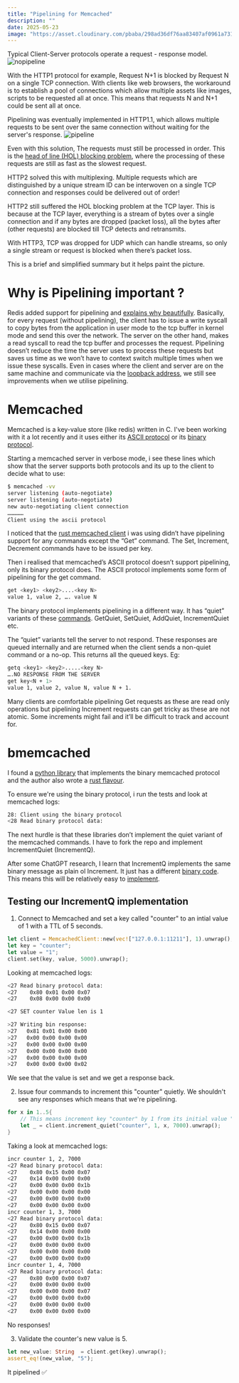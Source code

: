 ```yaml
---
title: "Pipelining for Memcached"
description: ""
date: 2025-05-23
image: "https://asset.cloudinary.com/pbaba/298ad36df76aa83407af0961a731aaa0"
---
```


Typical Client-Server protocols operate a request - response model.
![nopipeline](https://res.cloudinary.com/pbaba/image/upload/v1746563810/nopipeline3.drawio_q0hkzt.png)

With the HTTP1 protocol for example, Request N+1 is blocked by Request N on a single TCP connection. With clients like web browsers, the workaround is to establish a pool of connections which allow multiple assets like images, scripts to be requested all at once. This means that requests N and N+1 could be sent all at once.

Pipelining was eventually implemented in HTTP1.1, which allows multiple requests to be sent over the same connection without waiting for the server's response.
![pipeline](https://res.cloudinary.com/pbaba/image/upload/v1746563810/pipeline3.drawio_fvajnn.png)

Even with this solution, The requests must still be processed in order. This is the [head of line (HOL) blocking problem](https://en.wikipedia.org/wiki/Head-of-line_blocking), where the processing of these requests are still as fast as the slowest request.

HTTP2 solved this with multiplexing. Multiple requests which are distinguished by a unique stream ID can be interwoven on a single TCP connection and responses could be delivered out of order! 

HTTP2 still suffered the HOL blocking problem at the TCP layer. This is because at the TCP layer, everything is a stream of bytes over a single connection and if any bytes are dropped (packet loss), all the bytes after (other requests) are blocked till TCP detects and retransmits.

With HTTP3, TCP was dropped for UDP which can handle streams, so only a single stream or request is blocked when there’s packet loss.

This is a brief and simplified summary but it helps paint the picture. 

# Why is Pipelining important ?
Redis added support for pipelining and [explains why beautifully](https://redis.io/docs/latest/develop/use/pipelining/). Basically, for every request (without pipelining), the client has to issue a write syscall to copy bytes from the application in user mode to the tcp buffer in kernel mode and send this over the network. The server on the other hand, makes a read syscall to read the tcp buffer and processes the request.  Pipelining doesn’t reduce the time the server uses to process these requests but saves us time as we won’t have to context switch multiple times when we issue these syscalls. Even in cases where the client and server are on the same machine and communicate via the [loopback address](https://www.sciencedirect.com/topics/computer-science/loopback-address), we still see improvements when we utilise pipelining.

# Memcached
Memcached is a key-value store (like redis) written in C. I've been working with it a lot recently and it uses either its [ASCII protocol](https://github.com/memcached/memcached/blob/master/doc/protocol.txt) or its [binary protocol](https://github.com/memcached/memcached/blob/master/doc/protocol-binary.txt). 

Starting a memcached server in verbose mode, i see these lines which show that the server supports both protocols and its up to the client to decide what to use:

```sh
$ memcached -vv
server listening (auto-negotiate)
server listening (auto-negotiate)
new auto-negotiating client connection
……………
Client using the ascii protocol
```
I noticed that the [rust memcached client](https://github.com/vavrusa/memcache-async) i was using didn’t have pipelining support for any commands except the “Get” command. The Set, Increment, Decrement commands have to be issued per key. 

Then i realised that memcached’s ASCII protocol doesn’t support pipelining, only its binary protocol does. The ASCII protocol implements some form of pipelining for the get command. 

```sh
get <key1> <key2>....<key N>
value 1, value 2, …. value N
```

The binary protocol implements pipelining in a different way. It has “quiet” variants of these [commands](https://github.com/memc-rs/memc-rs/blob/master/memcrs/src/protocol/binary/network.rs#L54). GetQuiet, SetQuiet, AddQuiet, IncrementQuiet etc. 

The “quiet” variants tell the server to not respond. These responses are queued internally and are returned when the client sends a non-quiet command or a no-op. This returns all the queued keys. 
Eg:

```sh
getq <key1> <key2>.....<key N>
….NO RESPONSE FROM THE SERVER
get key<N + 1>
value 1, value 2, value N, value N + 1.
```

Many clients are comfortable pipelining Get requests as these are read only operations but pipelining Increment requests can get tricky as these are not atomic. Some increments might fail and it’ll be difficult to track and account for.

# bmemcached
I found a [python library](https://github.com/jaysonsantos/python-binary-memcached) that implements the binary memcached protocol and the author also wrote a [rust flavour](https://github.com/jaysonsantos/bmemcached-rs). 

To ensure we're using the binary protocol, i run the tests and look at memcached logs:
```sh
28: Client using the binary protocol
<28 Read binary protocol data:
```

The next hurdle is that these libraries don’t implement the quiet variant of the memcached commands. I have to fork the repo and implement IncrementQuiet (IncrementQ).

After some ChatGPT research, I learn that IncrementQ implements the same binary message as plain ol Increment. It just has a different [binary code](https://github.com/obbap1/bmemcached-rs/blob/master/src/protocol.rs#L40). This means this will be relatively easy to [implement](https://github.com/jaysonsantos/bmemcached-rs/compare/master...obbap1:bmemcached-rs:master).

## Testing our IncrementQ implementation
1. Connect to Memcached and set a key called "counter" to an intial value of 1 with a TTL of 5 seconds.
```rust
let client = MemcachedClient::new(vec!["127.0.0.1:11211"], 1).unwrap();
let key = "counter";
let value = "1";
client.set(key, value, 5000).unwrap();
```
Looking at memcached logs:
```sh
<27 Read binary protocol data:
<27    0x80 0x01 0x00 0x07
<27    0x08 0x00 0x00 0x00

<27 SET counter Value len is 1

>27 Writing bin response:
>27   0x81 0x01 0x00 0x00
>27   0x00 0x00 0x00 0x00
>27   0x00 0x00 0x00 0x00
>27   0x00 0x00 0x00 0x00
>27   0x00 0x00 0x00 0x00
>27   0x00 0x00 0x00 0x02
```
We see that the value is set and we get a response back.

2. Issue four commands to increment this "counter" quietly. We shouldn't see any responses which means that we're pipelining.
```rust
for x in 1..5{
    // This means increment key "counter" by 1 from its initial value "x" and set TTL to 7 seconds.
    let _ = client.increment_quiet("counter", 1, x, 7000).unwrap();
}
```
Taking a look at memcached logs:
```sh
incr counter 1, 2, 7000
<27 Read binary protocol data:
<27    0x80 0x15 0x00 0x07
<27    0x14 0x00 0x00 0x00
<27    0x00 0x00 0x00 0x1b
<27    0x00 0x00 0x00 0x00
<27    0x00 0x00 0x00 0x00
<27    0x00 0x00 0x00 0x00
incr counter 1, 3, 7000
<27 Read binary protocol data:
<27    0x80 0x15 0x00 0x07
<27    0x14 0x00 0x00 0x00
<27    0x00 0x00 0x00 0x1b
<27    0x00 0x00 0x00 0x00
<27    0x00 0x00 0x00 0x00
<27    0x00 0x00 0x00 0x00
incr counter 1, 4, 7000
<27 Read binary protocol data:
<27    0x80 0x00 0x00 0x07
<27    0x00 0x00 0x00 0x00
<27    0x00 0x00 0x00 0x07
<27    0x00 0x00 0x00 0x00
<27    0x00 0x00 0x00 0x00
<27    0x00 0x00 0x00 0x00
```
No responses!

3. Validate the counter's new value is 5.
```rust
let new_value: String  = client.get(key).unwrap();
assert_eq!(new_value, "5");
```
It pipelined ✅
